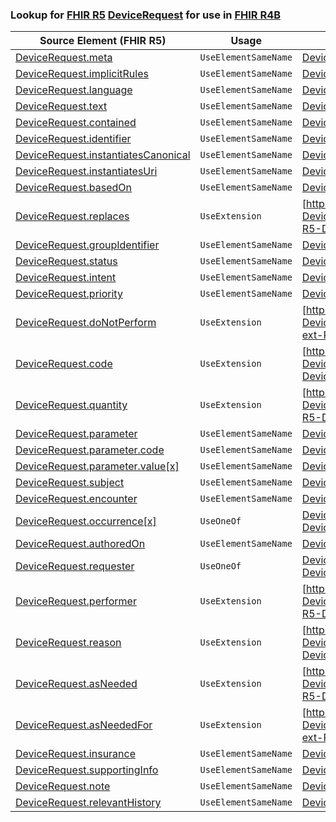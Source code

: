 ### Lookup for [FHIR R5](https://hl7.org/fhir/R5/) [DeviceRequest](https://hl7.org/fhir/R5/DeviceRequest.html) for use in [FHIR R4B](https://hl7.org/fhir/R4B/)

| Source Element (FHIR R5) | Usage | Target |
| -------------- | ----- | ------ |
| [DeviceRequest.meta](https://hl7.org/fhir/R5/DeviceRequest.html#resource) | `UseElementSameName` | [DeviceRequest.meta](https://hl7.org/fhir/R4B/DeviceRequest.html#resource) |
| [DeviceRequest.implicitRules](https://hl7.org/fhir/R5/DeviceRequest.html#resource) | `UseElementSameName` | [DeviceRequest.implicitRules](https://hl7.org/fhir/R4B/DeviceRequest.html#resource) |
| [DeviceRequest.language](https://hl7.org/fhir/R5/DeviceRequest.html#resource) | `UseElementSameName` | [DeviceRequest.language](https://hl7.org/fhir/R4B/DeviceRequest.html#resource) |
| [DeviceRequest.text](https://hl7.org/fhir/R5/DeviceRequest.html#resource) | `UseElementSameName` | [DeviceRequest.text](https://hl7.org/fhir/R4B/DeviceRequest.html#resource) |
| [DeviceRequest.contained](https://hl7.org/fhir/R5/DeviceRequest.html#resource) | `UseElementSameName` | [DeviceRequest.contained](https://hl7.org/fhir/R4B/DeviceRequest.html#resource) |
| [DeviceRequest.identifier](https://hl7.org/fhir/R5/DeviceRequest.html#resource) | `UseElementSameName` | [DeviceRequest.identifier](https://hl7.org/fhir/R4B/DeviceRequest.html#resource) |
| [DeviceRequest.instantiatesCanonical](https://hl7.org/fhir/R5/DeviceRequest.html#resource) | `UseElementSameName` | [DeviceRequest.instantiatesCanonical](https://hl7.org/fhir/R4B/DeviceRequest.html#resource) |
| [DeviceRequest.instantiatesUri](https://hl7.org/fhir/R5/DeviceRequest.html#resource) | `UseElementSameName` | [DeviceRequest.instantiatesUri](https://hl7.org/fhir/R4B/DeviceRequest.html#resource) |
| [DeviceRequest.basedOn](https://hl7.org/fhir/R5/DeviceRequest.html#resource) | `UseElementSameName` | [DeviceRequest.basedOn](https://hl7.org/fhir/R4B/DeviceRequest.html#resource) |
| [DeviceRequest.replaces](https://hl7.org/fhir/R5/DeviceRequest.html#resource) | `UseExtension` | [http://hl7.org/fhir/5.0/StructureDefinition/extension-DeviceRequest.replaces](StructureDefinition-ext-R5-DeviceRequest.replaces.html) |
| [DeviceRequest.groupIdentifier](https://hl7.org/fhir/R5/DeviceRequest.html#resource) | `UseElementSameName` | [DeviceRequest.groupIdentifier](https://hl7.org/fhir/R4B/DeviceRequest.html#resource) |
| [DeviceRequest.status](https://hl7.org/fhir/R5/DeviceRequest.html#resource) | `UseElementSameName` | [DeviceRequest.status](https://hl7.org/fhir/R4B/DeviceRequest.html#resource) |
| [DeviceRequest.intent](https://hl7.org/fhir/R5/DeviceRequest.html#resource) | `UseElementSameName` | [DeviceRequest.intent](https://hl7.org/fhir/R4B/DeviceRequest.html#resource) |
| [DeviceRequest.priority](https://hl7.org/fhir/R5/DeviceRequest.html#resource) | `UseElementSameName` | [DeviceRequest.priority](https://hl7.org/fhir/R4B/DeviceRequest.html#resource) |
| [DeviceRequest.doNotPerform](https://hl7.org/fhir/R5/DeviceRequest.html#resource) | `UseExtension` | [http://hl7.org/fhir/5.0/StructureDefinition/extension-DeviceRequest.doNotPerform](StructureDefinition-ext-R5-DeviceRequest.doNotPerform.html) |
| [DeviceRequest.code](https://hl7.org/fhir/R5/DeviceRequest.html#resource) | `UseExtension` | [http://hl7.org/fhir/5.0/StructureDefinition/extension-DeviceRequest.code](StructureDefinition-ext-R5-DeviceRequest.code.html) |
| [DeviceRequest.quantity](https://hl7.org/fhir/R5/DeviceRequest.html#resource) | `UseExtension` | [http://hl7.org/fhir/5.0/StructureDefinition/extension-DeviceRequest.quantity](StructureDefinition-ext-R5-DeviceRequest.quantity.html) |
| [DeviceRequest.parameter](https://hl7.org/fhir/R5/DeviceRequest.html#resource) | `UseElementSameName` | [DeviceRequest.parameter](https://hl7.org/fhir/R4B/DeviceRequest.html#resource) |
| [DeviceRequest.parameter.code](https://hl7.org/fhir/R5/DeviceRequest.html#resource) | `UseElementSameName` | [DeviceRequest.parameter.code](https://hl7.org/fhir/R4B/DeviceRequest.html#resource) |
| [DeviceRequest.parameter.value[x]](https://hl7.org/fhir/R5/DeviceRequest.html#resource) | `UseElementSameName` | [DeviceRequest.parameter.value[x]](https://hl7.org/fhir/R4B/DeviceRequest.html#resource) |
| [DeviceRequest.subject](https://hl7.org/fhir/R5/DeviceRequest.html#resource) | `UseElementSameName` | [DeviceRequest.subject](https://hl7.org/fhir/R4B/DeviceRequest.html#resource) |
| [DeviceRequest.encounter](https://hl7.org/fhir/R5/DeviceRequest.html#resource) | `UseElementSameName` | [DeviceRequest.encounter](https://hl7.org/fhir/R4B/DeviceRequest.html#resource) |
| [DeviceRequest.occurrence[x]](https://hl7.org/fhir/R5/DeviceRequest.html#resource) | `UseOneOf` | [DeviceRequest.occurrence[x]](https://hl7.org/fhir/R4B/DeviceRequest.html#resource)<br />[DeviceRequest.occurrence[x]](https://hl7.org/fhir/R4B/DeviceRequest.html#resource) |
| [DeviceRequest.authoredOn](https://hl7.org/fhir/R5/DeviceRequest.html#resource) | `UseElementSameName` | [DeviceRequest.authoredOn](https://hl7.org/fhir/R4B/DeviceRequest.html#resource) |
| [DeviceRequest.requester](https://hl7.org/fhir/R5/DeviceRequest.html#resource) | `UseOneOf` | [DeviceRequest.requester](https://hl7.org/fhir/R4B/DeviceRequest.html#resource)<br />[DeviceRequest.requester](https://hl7.org/fhir/R4B/DeviceRequest.html#resource) |
| [DeviceRequest.performer](https://hl7.org/fhir/R5/DeviceRequest.html#resource) | `UseExtension` | [http://hl7.org/fhir/5.0/StructureDefinition/extension-DeviceRequest.performer](StructureDefinition-ext-R5-DeviceRequest.performer.html) |
| [DeviceRequest.reason](https://hl7.org/fhir/R5/DeviceRequest.html#resource) | `UseExtension` | [http://hl7.org/fhir/5.0/StructureDefinition/extension-DeviceRequest.reason](StructureDefinition-ext-R5-DeviceRequest.reason.html) |
| [DeviceRequest.asNeeded](https://hl7.org/fhir/R5/DeviceRequest.html#resource) | `UseExtension` | [http://hl7.org/fhir/5.0/StructureDefinition/extension-DeviceRequest.asNeeded](StructureDefinition-ext-R5-DeviceRequest.asNeeded.html) |
| [DeviceRequest.asNeededFor](https://hl7.org/fhir/R5/DeviceRequest.html#resource) | `UseExtension` | [http://hl7.org/fhir/5.0/StructureDefinition/extension-DeviceRequest.asNeededFor](StructureDefinition-ext-R5-DeviceRequest.asNeededFor.html) |
| [DeviceRequest.insurance](https://hl7.org/fhir/R5/DeviceRequest.html#resource) | `UseElementSameName` | [DeviceRequest.insurance](https://hl7.org/fhir/R4B/DeviceRequest.html#resource) |
| [DeviceRequest.supportingInfo](https://hl7.org/fhir/R5/DeviceRequest.html#resource) | `UseElementSameName` | [DeviceRequest.supportingInfo](https://hl7.org/fhir/R4B/DeviceRequest.html#resource) |
| [DeviceRequest.note](https://hl7.org/fhir/R5/DeviceRequest.html#resource) | `UseElementSameName` | [DeviceRequest.note](https://hl7.org/fhir/R4B/DeviceRequest.html#resource) |
| [DeviceRequest.relevantHistory](https://hl7.org/fhir/R5/DeviceRequest.html#resource) | `UseElementSameName` | [DeviceRequest.relevantHistory](https://hl7.org/fhir/R4B/DeviceRequest.html#resource) |
